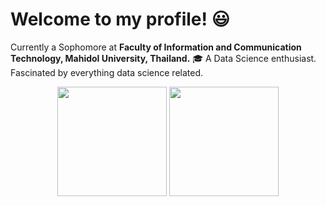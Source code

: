 # Welcome to my profile! :smiley:
Currently a Sophomore at **Faculty of Information and Communication Technology, Mahidol University, Thailand.** 🎓 A Data Science enthusiast. Fascinated by everything data science related.

<div align="center">
<img height="175em" src="https://github-readme-stats.vercel.app/api?username=namtanvz&show_icons=false&theme=react&hide_title=true&custom_title=MyGithubStats") />
<img height="175em" src="https://github-readme-stats.vercel.app/api/top-langs/?username=namtanvz&theme=react&hide_title=true&layout=compact&custom_title=My-Coding-Stats)"/>
</div>


   
